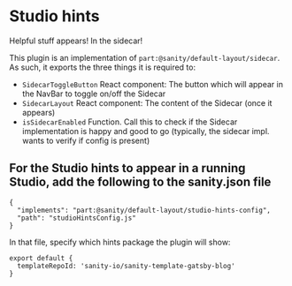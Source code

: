 # Studio hints

Helpful stuff appears! In the sidecar!

This plugin is an implementation of `part:@sanity/default-layout/sidecar`. As such, it exports the three things it is required to:

 - `SidecarToggleButton` React component: The button which will appear in the NavBar to toggle on/off the Sidecar
 - `SidecarLayout` React component: The content of the Sidecar (once it appears)
 - `isSidecarEnabled` Function. Call this to check if the Sidecar implementation is happy and good to go (typically, the sidecar impl. wants to verify if config is present)


## For the Studio hints to appear in a running Studio, add the following to the sanity.json file
```
{
  "implements": "part:@sanity/default-layout/studio-hints-config",
  "path": "studioHintsConfig.js"
}
```

In that file, specify which hints package the plugin will show:
```
export default {
  templateRepoId: 'sanity-io/sanity-template-gatsby-blog'
}
```
